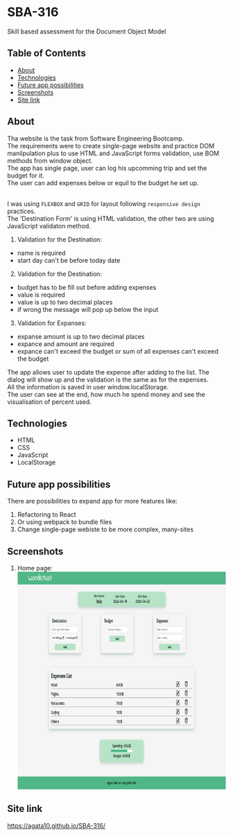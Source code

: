 # SBA-316

Skill based assessment for the Document Object Model

## Table of Contents

- [About](#about)
- [Technologies](#technologies)
- [Future app possibilities](#future-app-possibilities)
- [Screenshots](#screenshots)
- [Site link](#site-link)

## About

Tha website is the task from Software Engineering Bootcamp.
<br>
The requirements were to create single-page website and practice DOM manilpulation plus to use HTML and JavaScript forms validation, use BOM methods from window object.
<br>The app has single page, user can log his upcomming trip and set the budget for it.
<br>The user can add expenses below or equil to the budget he set up.

<br>I was using `FLEXBOX` and `GRID` for layout following `responsive design` practices.
<br>The 'Destination Form' is using HTML validation, the other two are using JavaScript validaton method.<br>

1. Validation for the Destination:

- name is required
- start day can't be before today date

2. Validation for the Destination:

- budget has to be fill out before adding expenses
- value is required
- value is up to two decimal places
- if wrong the message will pop up below the input

3. Validation for Expanses:

- expanse amount is up to two decimal places
- expance and amount are required
- expance can't exceed the budget or sum of all expenses can't exceed the budget

The app allows user to update the expense after adding to the list. The dialog will show up and the validation is the same as for the expenses.<br>
All the information is saved in user window.localStorage.<br>
The user can see at the end, how much he spend money and see the visualisation of percent used.

## Technologies

- HTML
- CSS
- JavaScript
- LocalStorage

## Future app possibilities

There are possibilities to expand app for more features like:

1. Refactoring to React
2. Or using webpack to bundle files
3. Change single-page webiste to be more complex, many-sites

## Screenshots

1. Home page:
   <br>
   <img src="./images/screen.png" width="800" height="500">

## Site link

https://agata10.github.io/SBA-316/
